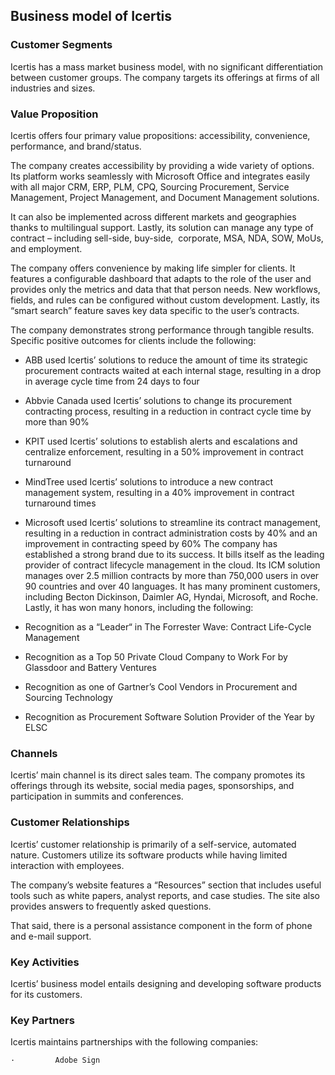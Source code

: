 Business model of Icertis
-------------------------

 ### Customer Segments

 Icertis has a mass market business model, with no significant differentiation between customer groups. The company targets its offerings at firms of all industries and sizes.

 ### Value Proposition

 Icertis offers four primary value propositions: accessibility, convenience, performance, and brand/status.

 The company creates accessibility by providing a wide variety of options. Its platform works seamlessly with Microsoft Office and integrates easily with all major CRM, ERP, PLM, CPQ, Sourcing Procurement, Service Management, Project Management, and Document Management solutions.

 It can also be implemented across different markets and geographies thanks to multilingual support. Lastly, its solution can manage any type of contract – including sell-side, buy-side,  corporate, MSA, NDA, SOW, MoUs, and employment.

 The company offers convenience by making life simpler for clients. It features a configurable dashboard that adapts to the role of the user and provides only the metrics and data that that person needs. New workflows, fields, and rules can be configured without custom development. Lastly, its “smart search” feature saves key data specific to the user’s contracts.

 The company demonstrates strong performance through tangible results. Specific positive outcomes for clients include the following:

  * ABB used Icertis’ solutions to reduce the amount of time its strategic procurement contracts waited at each internal stage, resulting in a drop in average cycle time from 24 days to four
 * Abbvie Canada used Icertis’ solutions to change its procurement contracting process, resulting in a reduction in contract cycle time by more than 90%
 * KPIT used Icertis’ solutions to establish alerts and escalations and centralize enforcement, resulting in a 50% improvement in contract turnaround
 * MindTree used Icertis’ solutions to introduce a new contract management system, resulting in a 40% improvement in contract turnaround times
 * Microsoft used Icertis’ solutions to streamline its contract management, resulting in a reduction in contract administration costs by 40% and an improvement in contracting speed by 60%
  The company has established a strong brand due to its success. It bills itself as the leading provider of contract lifecycle management in the cloud. Its ICM solution manages over 2.5 million contracts by more than 750,000 users in over 90 countries and over 40 languages. It has many prominent customers, including Becton Dickinson, Daimler AG, Hyndai, Microsoft, and Roche. Lastly, it has won many honors, including the following:

  * Recognition as a “Leader“ in The Forrester Wave: Contract Life-Cycle Management
 * Recognition as a Top 50 Private Cloud Company to Work For by Glassdoor and Battery Ventures
 * Recognition as one of Gartner’s Cool Vendors in Procurement and Sourcing Technology
 * Recognition as Procurement Software Solution Provider of the Year by ELSC
  ### Channels

 Icertis’ main channel is its direct sales team. The company promotes its offerings through its website, social media pages, sponsorships, and participation in summits and conferences.

 ### Customer Relationships

 Icertis’ customer relationship is primarily of a self-service, automated nature. Customers utilize its software products while having limited interaction with employees.

 The company’s website features a “Resources” section that includes useful tools such as white papers, analyst reports, and case studies. The site also provides answers to frequently asked questions.

 That said, there is a personal assistance component in the form of phone and e-mail support.

 ### Key Activities

 Icertis’ business model entails designing and developing software products for its customers.

 ### Key Partners

 Icertis maintains partnerships with the following companies:

    ·         Adobe Sign